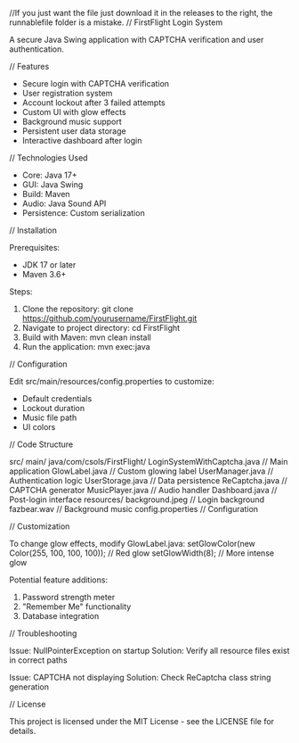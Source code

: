 //If you just want the file just download it in the releases to the right, the runnablefile folder is a mistake.
// FirstFlight Login System

A secure Java Swing application with CAPTCHA verification and user authentication.

// Features

- Secure login with CAPTCHA verification
- User registration system
- Account lockout after 3 failed attempts
- Custom UI with glow effects
- Background music support
- Persistent user data storage
- Interactive dashboard after login

// Technologies Used

- Core: Java 17+
- GUI: Java Swing
- Build: Maven
- Audio: Java Sound API
- Persistence: Custom serialization

// Installation

Prerequisites:
- JDK 17 or later
- Maven 3.6+

Steps:
1. Clone the repository:
   git clone https://github.com/yourusername/FirstFlight.git
2. Navigate to project directory:
   cd FirstFlight
3. Build with Maven:
   mvn clean install
4. Run the application:
   mvn exec:java

// Configuration

Edit src/main/resources/config.properties to customize:
- Default credentials
- Lockout duration
- Music file path
- UI colors

// Code Structure

src/
  main/
    java/com/csols/FirstFlight/
      LoginSystemWithCaptcha.java     // Main application
      GlowLabel.java                 // Custom glowing label
      UserManager.java               // Authentication logic
      UserStorage.java               // Data persistence
      ReCaptcha.java                 // CAPTCHA generator
      MusicPlayer.java               // Audio handler
      Dashboard.java                 // Post-login interface
    resources/
      background.jpeg               // Login background
      fazbear.wav                   // Background music
      config.properties             // Configuration

// Customization

To change glow effects, modify GlowLabel.java:
setGlowColor(new Color(255, 100, 100, 100)); // Red glow
setGlowWidth(8); // More intense glow

Potential feature additions:
1. Password strength meter
2. "Remember Me" functionality
3. Database integration

// Troubleshooting

Issue: NullPointerException on startup
Solution: Verify all resource files exist in correct paths

Issue: CAPTCHA not displaying
Solution: Check ReCaptcha class string generation

// License

This project is licensed under the MIT License - see the LICENSE file for details.
